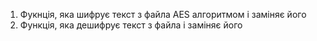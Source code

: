 1. Фукнція, яка шифрує текст з файла AES алгоритмом і заміняє його
2. Функція, яка дешифрує текст з файла і заміняє його
